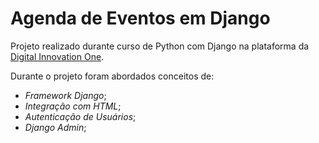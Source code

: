 # Agenda de Eventos em Django

Projeto realizado durante curso de Python com Django na plataforma da [Digital Innovation One](https://digitalinnovation.one/).
 
 Durante o projeto foram abordados conceitos de:
 - *Framework Django*;
 - *Integração com HTML*;
 - *Autenticação de Usuários*;
 - *Django Admin*;
